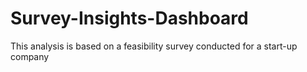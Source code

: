 # Survey-Insights-Dashboard
This analysis is based on a feasibility survey conducted for a start-up company
